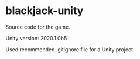 # blackjack-unity
Source code for the game.

Unity version: 2020.1.0b5

Used recommended .gitignore file for a Unity project.
